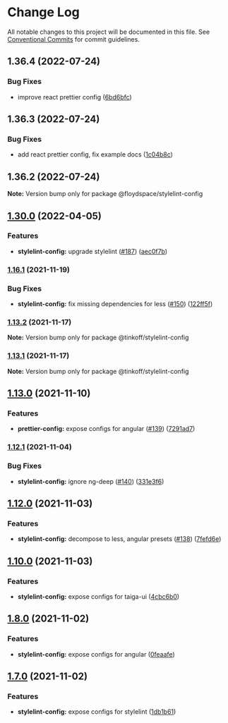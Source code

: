 # Change Log

All notable changes to this project will be documented in this file.
See [Conventional Commits](https://conventionalcommits.org) for commit guidelines.

## 1.36.4 (2022-07-24)


### Bug Fixes

* improve react prettier config ([6bd6bfc](https://github.com/floydspace/linters/commit/6bd6bfcc75d28670b4a4a1ad615ec3279c3037c7))



## 1.36.3 (2022-07-24)


### Bug Fixes

* add react prettier config, fix example docs ([1c04b8c](https://github.com/floydspace/linters/commit/1c04b8c7948cc6e0bb5aa9b769374b2529824868))



## 1.36.2 (2022-07-24)

**Note:** Version bump only for package @floydspace/stylelint-config





## [1.30.0](https://github.com/TinkoffCreditSystems/linters/compare/v1.29.3...v1.30.0) (2022-04-05)


### Features

* **stylelint-config:** upgrade stylelint ([#187](https://github.com/TinkoffCreditSystems/linters/issues/187)) ([aec0f7b](https://github.com/TinkoffCreditSystems/linters/commit/aec0f7bb0333139be7e93c37fbe025155e0ffa6e))



### [1.16.1](https://github.com/TinkoffCreditSystems/linters/compare/v1.16.0...v1.16.1) (2021-11-19)


### Bug Fixes

* **stylelint-config:** fix missing dependencies for less ([#150](https://github.com/TinkoffCreditSystems/linters/issues/150)) ([122ff5f](https://github.com/TinkoffCreditSystems/linters/commit/122ff5fce7754af5e6200a30471198ecb851a16c))



### [1.13.2](https://github.com/TinkoffCreditSystems/linters/compare/v1.13.1...v1.13.2) (2021-11-17)

**Note:** Version bump only for package @tinkoff/stylelint-config





### [1.13.1](https://github.com/TinkoffCreditSystems/linters/compare/v1.13.0...v1.13.1) (2021-11-17)

**Note:** Version bump only for package @tinkoff/stylelint-config





## [1.13.0](https://github.com/TinkoffCreditSystems/linters/compare/v1.12.2...v1.13.0) (2021-11-10)


### Features

* **prettier-config:** expose configs for angular ([#139](https://github.com/TinkoffCreditSystems/linters/issues/139)) ([7291ad7](https://github.com/TinkoffCreditSystems/linters/commit/7291ad7ae95c6ff6729b0400efc37dba1ca62949))



### [1.12.1](https://github.com/TinkoffCreditSystems/linters/compare/v1.12.0...v1.12.1) (2021-11-04)


### Bug Fixes

* **stylelint-config:** ignore ng-deep ([#140](https://github.com/TinkoffCreditSystems/linters/issues/140)) ([331e3f6](https://github.com/TinkoffCreditSystems/linters/commit/331e3f6abcc8613c10e1e61aa7f2b270250b49f1))



## [1.12.0](https://github.com/TinkoffCreditSystems/linters/compare/v1.11.0...v1.12.0) (2021-11-03)


### Features

* **stylelint-config:** decompose to less, angular presets ([#138](https://github.com/TinkoffCreditSystems/linters/issues/138)) ([7fefd6e](https://github.com/TinkoffCreditSystems/linters/commit/7fefd6e68f750af4ec9ac9d018fb86c06238efd9))



## [1.10.0](https://github.com/TinkoffCreditSystems/linters/compare/v1.8.0...v1.10.0) (2021-11-03)


### Features

* **stylelint-config:** expose configs for taiga-ui ([4cbc6b0](https://github.com/TinkoffCreditSystems/linters/commit/4cbc6b0619805ae052f17005e91017cb0b8c50bb))



## [1.8.0](https://github.com/TinkoffCreditSystems/linters/compare/v1.7.1...v1.8.0) (2021-11-02)


### Features

* **stylelint-config:** expose configs for angular ([0feaafe](https://github.com/TinkoffCreditSystems/linters/commit/0feaafe82da3b9464aa03d1de0f608ddbeb1a66d))



## [1.7.0](https://github.com/TinkoffCreditSystems/linters/compare/v1.5.3...v1.7.0) (2021-11-02)


### Features

* **stylelint-config:** expose configs for stylelint ([1db1b61](https://github.com/TinkoffCreditSystems/linters/commit/1db1b61a28ad8d0320601500e0b4cfb15cf800c7))
